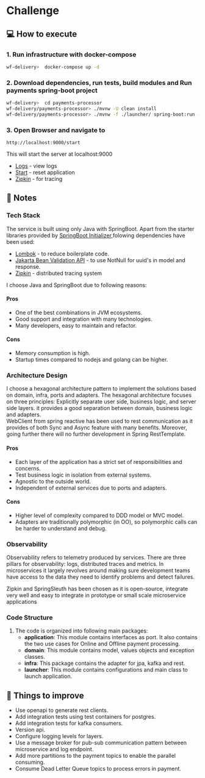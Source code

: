 # Challenge

## :computer: How to execute

### 1. Run infrastructure with docker-compose
```bash
wf-delivery>  docker-compose up -d
```
### 2. Download dependencies, run tests, build modules and Run payments spring-boot project
```bash
wf-delivery>  cd payments-processor
wf-delivery/payments-processor> ./mvnw -U clean install
wf-delivery/payments-processor> ./mvnw -f ./launcher/ spring-boot:run -D "spring-boot.run.arguments=--spring.datasource.password=test"
```
### 3. Open Browser and navigate to 
```text
http://localhost:9000/start
```

This will start the server at localhost:9000
* [Logs](http://localhost:9000/logs) - view logs
* [Start](http://localhost:9000/start) - reset application
* [Zipkin](http://localhost:9411/) - for tracing

## :memo: Notes

### Tech Stack
The service is built using only Java with SpringBoot. Apart from the starter libraries provided by [SpringBoot Initializer](https://start.spring.io/),folowing dependencies have been used:
* [Lombok](https://projectlombok.org/) - to reduce boilerplate code.
* [Jakarta Bean Validation API](https://beanvalidation.org/) - to use NotNull for uuid's in model and response.
* [Zipkin](https://zipkin.io/) - distributed tracing system

I choose Java and SpringBoot due to following reasons:
#### Pros
* One of the best combinations in JVM ecosystems.
* Good support and integration with many technologies.
* Many developers, easy to maintain and refactor.
#### Cons
* Memory consumption is high.
* Startup times compared to nodejs and golang can be higher.

### Architecture Design
I choose a hexagonal architecture pattern to implement the solutions based on domain, infra, ports and adapters. The hexagonal architecture focuses on three principles: Explicitly separate user side, business logic, and server side layers.
it provides a good separation between domain, business logic and adapters.
<br>
WebClient from spring reactive has been used to rest communication as it provides of both Sync and Async feature with many benefits. 
Moreover, going further there will no further development in Spring RestTemplate.

#### Pros
* Each layer of the application has a strict set of responsibilities and concerns.
* Test business logic in isolation from external systems.
* Agnostic to the outside world.
* Independent of external services due to ports and adapters.
#### Cons
* Higher level of complexity compared to DDD model or MVC model.
* Adapters are traditionally polymorphic (in OO), so polymorphic calls can be harder to understand and debug.

### Observability
Observability refers to telemetry produced by services. There are three pillars for observability: logs, distributed traces and metrics. 
In microservices it largely revolves around making sure development teams have access to the data they need to identify problems and detect failures.

Zipkin and SpringSleuth has been chosen as it is open-source, integrate very well and easy to integrate in prototype or small scale microservice applications

### Code Structure
1. The code is organized into following main packages:
    - **application**: This module contains interfaces as port. It also contains the two use cases for Online and Offline payment processing.
    - **domain**: This module contains model, values objects and exception classes.
    - **infra**: This package contains the adapter for jpa, kafka and rest.
    - **launcher**: This module contains configurations and main class to launch application.

## :pushpin: Things to improve

* Use openapi to generate rest clients.
* Add integration tests using test containers for postgres.
* Add integration tests for kafka consumers.
* Version api.
* Configure logging levels for layers.
* Use a message broker for pub-sub communication pattern between microservice and log endpoint.
* Add more partitions to the payment topics to enable the parallel consuming.
* Consume Dead Letter Queue topics to process errors in payment.
